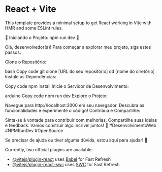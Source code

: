 # React + Vite

This template provides a minimal setup to get React working in Vite with HMR and some ESLint rules.

🚀 Iniciando o Projeto: npm run dev 🚀

Olá, desenvolvedor(a)! Para começar a explorar meu projeto, siga estes passos:

Clone o Repositório:

bash
Copy code
git clone [URL do seu repositório]
cd [nome do diretório]
Instale as Dependências:

Copy code
npm install
Inicie o Servidor de Desenvolvimento:

arduino
Copy code
npm run dev
Explore o Projeto:

Navegue para http://localhost:3000 em seu navegador.
Descubra as funcionalidades e experimente o código!
Contribua e Compartilhe:

Sinta-se à vontade para contribuir com melhorias.
Compartilhe suas ideias e feedback.
Vamos construir algo incrível juntos! 🚀 #DesenvolvimentoWeb #NPMRunDev #OpenSource

Se precisar de ajuda ou tiver alguma dúvida, estou aqui para ajudar! 🌟








Currently, two official plugins are available:

- [@vitejs/plugin-react](https://github.com/vitejs/vite-plugin-react/blob/main/packages/plugin-react/README.md) uses [Babel](https://babeljs.io/) for Fast Refresh
- [@vitejs/plugin-react-swc](https://github.com/vitejs/vite-plugin-react-swc) uses [SWC](https://swc.rs/) for Fast Refresh
